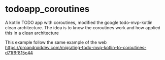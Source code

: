 # todoapp_coroutines
A kotlin TODO app with coroutines, modified the google todo-mvp-kotlin clean architecture. The idea is to know the coroutines 
work and how applied this in a clean architecture

This example follow the same example of the web https://proandroiddev.com/migrating-todo-mvp-kotlin-to-coroutines-d71f6f815e44
